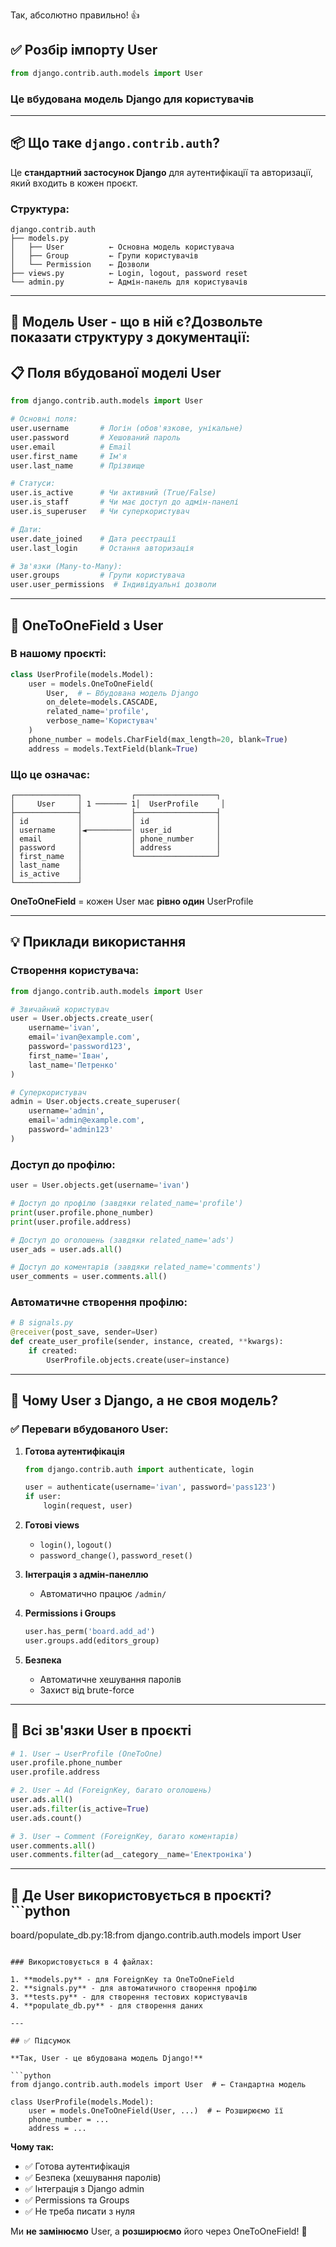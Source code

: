 Так, абсолютно правильно! 👍

## ✅ Розбір імпорту User

```python
from django.contrib.auth.models import User
```

### Це **вбудована модель Django** для користувачів

---

## 📦 Що таке `django.contrib.auth`?

Це **стандартний застосунок Django** для аутентифікації та авторизації, який входить в кожен проєкт.

### Структура:
```
django.contrib.auth
├── models.py
│   ├── User          ← Основна модель користувача
│   ├── Group         ← Групи користувачів
│   └── Permission    ← Дозволи
├── views.py          ← Login, logout, password reset
└── admin.py          ← Адмін-панель для користувачів
```

---

## 👤 Модель User - що в ній є?Дозвольте показати структуру з документації:

## 📋 Поля вбудованої моделі User

```python
from django.contrib.auth.models import User

# Основні поля:
user.username       # Логін (обов'язкове, унікальне)
user.password       # Хешований пароль
user.email          # Email
user.first_name     # Ім'я
user.last_name      # Прізвище

# Статуси:
user.is_active      # Чи активний (True/False)
user.is_staff       # Чи має доступ до адмін-панелі
user.is_superuser   # Чи суперкористувач

# Дати:
user.date_joined    # Дата реєстрації
user.last_login     # Остання авторизація

# Зв'язки (Many-to-Many):
user.groups         # Групи користувача
user.user_permissions  # Індивідуальні дозволи
```

---

## 🔗 OneToOneField з User

### В нашому проєкті:

```python
class UserProfile(models.Model):
    user = models.OneToOneField(
        User,  # ← Вбудована модель Django
        on_delete=models.CASCADE,
        related_name='profile',
        verbose_name='Користувач'
    )
    phone_number = models.CharField(max_length=20, blank=True)
    address = models.TextField(blank=True)
```

### Що це означає:

```
┌──────────────┐           ┌──────────────────┐
│     User     │ 1 ─────── 1│  UserProfile     │
├──────────────┤           ├──────────────────┤
│ id           │           │ id               │
│ username     │◄──────────│ user_id          │
│ email        │           │ phone_number     │
│ password     │           │ address          │
│ first_name   │           └──────────────────┘
│ last_name    │
│ is_active    │
└──────────────┘
```

**OneToOneField** = кожен User має **рівно один** UserProfile

---

## 💡 Приклади використання

### Створення користувача:
```python
from django.contrib.auth.models import User

# Звичайний користувач
user = User.objects.create_user(
    username='ivan',
    email='ivan@example.com',
    password='password123',
    first_name='Іван',
    last_name='Петренко'
)

# Суперкористувач
admin = User.objects.create_superuser(
    username='admin',
    email='admin@example.com',
    password='admin123'
)
```

### Доступ до профілю:
```python
user = User.objects.get(username='ivan')

# Доступ до профілю (завдяки related_name='profile')
print(user.profile.phone_number)
print(user.profile.address)

# Доступ до оголошень (завдяки related_name='ads')
user_ads = user.ads.all()

# Доступ до коментарів (завдяки related_name='comments')
user_comments = user.comments.all()
```

### Автоматичне створення профілю:
```python
# В signals.py
@receiver(post_save, sender=User)
def create_user_profile(sender, instance, created, **kwargs):
    if created:
        UserProfile.objects.create(user=instance)
```

---

## 🎯 Чому User з Django, а не своя модель?

### ✅ Переваги вбудованого User:

1. **Готова аутентифікація**
   ```python
   from django.contrib.auth import authenticate, login
   
   user = authenticate(username='ivan', password='pass123')
   if user:
       login(request, user)
   ```

2. **Готові views**
   - `login()`, `logout()`
   - `password_change()`, `password_reset()`

3. **Інтеграція з адмін-панеллю**
   - Автоматично працює `/admin/`

4. **Permissions і Groups**
   ```python
   user.has_perm('board.add_ad')
   user.groups.add(editors_group)
   ```

5. **Безпека**
   - Автоматичне хешування паролів
   - Захист від brute-force

---

## 🔄 Всі зв'язки User в проєкті

```python
# 1. User → UserProfile (OneToOne)
user.profile.phone_number
user.profile.address

# 2. User → Ad (ForeignKey, багато оголошень)
user.ads.all()
user.ads.filter(is_active=True)
user.ads.count()

# 3. User → Comment (ForeignKey, багато коментарів)
user.comments.all()
user.comments.filter(ad__category__name='Електроніка')
```

---

## 📝 Де User використовується в проєкті?```python
board/populate_db.py:18:from django.contrib.auth.models import User
```

### Використовується в 4 файлах:

1. **models.py** - для ForeignKey та OneToOneField
2. **signals.py** - для автоматичного створення профілю
3. **tests.py** - для створення тестових користувачів
4. **populate_db.py** - для створення даних

---

## ✅ Підсумок

**Так, User - це вбудована модель Django!**

```python
from django.contrib.auth.models import User  # ← Стандартна модель

class UserProfile(models.Model):
    user = models.OneToOneField(User, ...)  # ← Розширюємо її
    phone_number = ...
    address = ...
```

**Чому так:**
- ✅ Готова аутентифікація
- ✅ Безпека (хешування паролів)
- ✅ Інтеграція з Django admin
- ✅ Permissions та Groups
- ✅ Не треба писати з нуля

Ми **не замінюємо** User, а **розширюємо** його через OneToOneField! 🎯